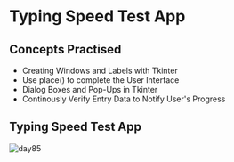 # Typing Speed Test App
## Concepts Practised
- Creating Windows and Labels with Tkinter
- Use place() to complete the User Interface
- Dialog Boxes and Pop-Ups in Tkinter
- Continously Verify Entry Data to Notify User's Progress
## Typing Speed Test App
![day85](https://user-images.githubusercontent.com/98851253/169869354-ea88ce12-20d2-445b-9c26-71d933cba8d3.gif)
